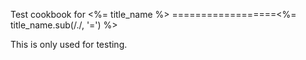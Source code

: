Test cookbook for <%= title_name %>
==================<%= title_name.sub(/./, '=') %>

This is only used for testing.
